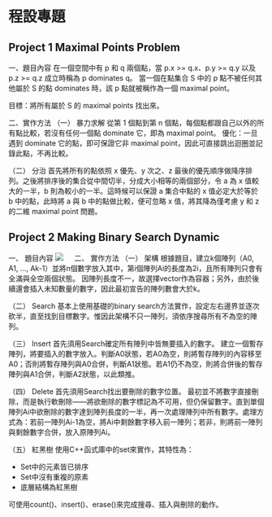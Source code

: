 # 程設專題
## Project 1 Maximal Points Problem
一、題目內容
在一個空間中有 p 和 q 兩個點，當 p.x >= q.x、p.y >= q.y 以及 p.z >= q.z 成立時稱為 p dominates q。
當一個在點集合 S 中的 p 點不被任何其他屬於 S 的點 dominates 時，該 p 點就被稱作為一個 maximal point。

目標：將所有屬於 S 的 maximal points 找出來。
 

二、實作方法
（一） 暴力求解
從第 1 個點到第 n 個點，每個點都跟自己以外的所有點比較，若沒有任何一個點 dominate 它，即為 maximal point。
優化：一旦遇到 dominate 它的點，即可保證它非 maximal point，因此可直接跳出迴圈並記錄此點，不再比較。

（二） 分治
首先將所有的點依照 x 優先、y 次之、z 最後的優先順序做降序排列。之後將排序後的集合從中間切半，分成大小相等的兩個部分，令 a 為 x 值較大的一半，b 則為較小的一半。這時候可以保證 a 集合中點的 x 值必定大於等於 b 中的點，此時將 a 與 b 中的點做比較，便可忽略 x 值，將其降為僅考慮 y 和 z 的二維 maximal point 問題。

## Project 2 Making Binary Search Dynamic
一、	題目內容
![](https://i.imgur.com/Ya32hq6.png)
 
二、	實作方法
（一）	架構
根據題目，建立k個陣列（A0, A1, …, Ak-1）並將n個數字放入其中，第i個陣列Ai的長度為2i，且所有陣列只會有全滿與全空兩個狀態。
因陣列長度不一，故選擇vector作為容器；另外，由於後續還會插入未知數量的數字，因此最初宣告的陣列數會大於k。

（二）	Search
基本上使用基礎的binary search方法實作，設定左右邊界並逐次砍半，直至找到目標數字。惟因此架構不只一陣列，須依序搜尋所有不為空的陣列。

（三）	Insert
首先須用Search確定所有陣列中皆無要插入的數字。
建立一個暫存陣列，將要插入的數字放入。判斷A0狀態，若A0為空，則將暫存陣列的內容移至A0；否則將暫存陣列與A0合併，判斷A1狀態。若A1仍不為空，則將合併後的暫存陣列與A1合併，判斷A2狀態，以此類推。

（四）	Delete
首先須用Search找出要刪除的數字位置。
最初並不將數字直接刪除，而是執行軟刪除——將欲刪除的數字標記為不可用，但仍保留數字。直到單個陣列Ai中欲刪除的數字達到陣列長度的一半，再一次處理陣列中所有數字。處理方式為：若前一陣列Ai-1為空，將Ai中剩餘數字移入前一陣列；若非，則將前一陣列與剩餘數字合併，放入原陣列Ai。

（五）	紅黑樹
使用C++函式庫中的set來實作，其特性為：
* Set中的元素皆已排序
* Set中沒有重複的原素
* 底層結構為紅黑樹

可使用count()、insert()、erase()來完成搜尋、插入與刪除的動作。

